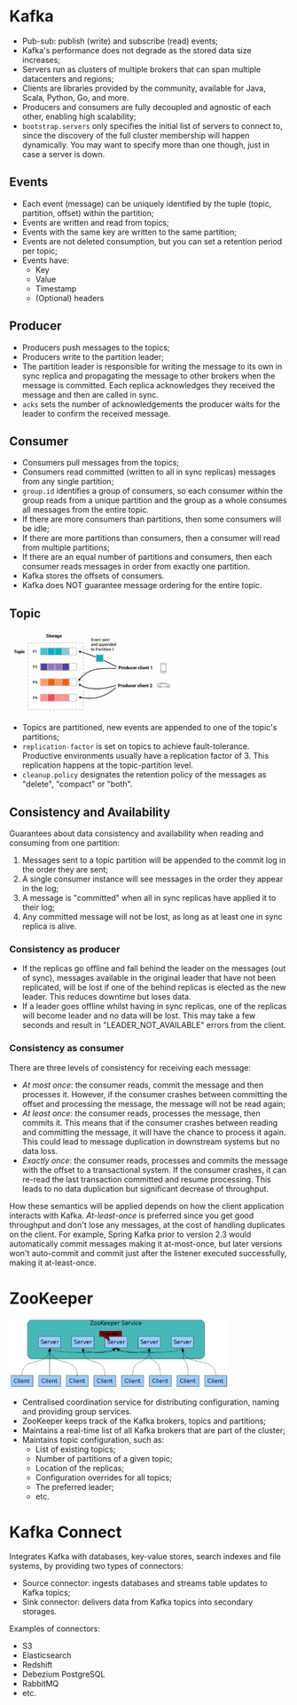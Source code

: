 # Kafka

- Pub-sub: publish (write) and subscribe (read) events;
- Kafka's performance does not degrade as the stored data size increases;
- Servers run as clusters of multiple brokers that can span multiple datacenters and regions;
- Clients are libraries provided by the community, available for Java, Scala, Python, Go, and more.
- Producers and consumers are fully decoupled and agnostic of each other, enabling high scalability;
- `bootstrap.servers` only specifies the initial list of servers to connect to, since the discovery
  of the full cluster membership will happen dynamically. You may want to specify more than one
  though, just in case a server is down.

## Events

- Each event (message) can be uniquely identified by the tuple (topic, partition, offset) within the
  partition;
- Events are written and read from topics;
- Events with the same key are written to the same partition;
- Events are not deleted consumption, but you can set a retention period per topic;
- Events have:
    - Key
    - Value
    - Timestamp
    - (Optional) headers

## Producer

- Producers push messages to the topics;
- Producers write to the partition leader;
- The partition leader is responsible for writing the message to its own in sync replica and
  propagating the message to other brokers when the message is committed. Each replica acknowledges
  they received the message and then are called in sync.
- `acks` sets the number of acknowledgements the producer waits for the leader to confirm the
  received message.

## Consumer

- Consumers pull messages from the topics;
- Consumers read committed (written to all in sync replicas) messages from any single partition;
- `group.id` identifies a group of consumers, so each consumer within the group reads from a unique
  partition and the group as a whole consumes all messages from the entire topic.
- If there are more consumers than partitions, then some consumers will be idle;
- If there are more partitions than consumers, then a consumer will read from multiple partitions;
- If there are an equal number of partitions and consumers, then each consumer reads messages in
  order from exactly one partition.
- Kafka stores the offsets of consumers.
- Kafka does NOT guarantee message ordering for the entire topic.

## Topic

![](.images/topic_partition.png)

- Topics are partitioned, new events are appended to one of the topic's partitions;
- `replication-factor` is set on topics to achieve fault-tolerance. Productive environments usually
  have a replication factor of 3. This replication happens at the topic-partition level.
- `cleanup.policy` designates the retention policy of the messages as "delete", "compact" or "both".

## Consistency and Availability

Guarantees about data consistency and availability when reading and consuming from one partition:

1. Messages sent to a topic partition will be appended to the commit log in the order they are sent;
2. A single consumer instance will see messages in the order they appear in the log;
3. A message is "committed" when all in sync replicas have applied it to their log;
4. Any committed message will not be lost, as long as at least one in sync replica is alive.

### Consistency as producer

- If the replicas go offline and fall behind the leader on the messages (out of sync), messages
  available in the original leader that have not been replicated, will be lost if one of the behind
  replicas is elected as the new leader. This reduces downtime but loses data.
- If a leader goes offline whilst having in sync replicas, one of the replicas will become leader
  and no data will be lost. This may take a few seconds and result in "LEADER_NOT_AVAILABLE" errors
  from the client.

### Consistency as consumer

There are three levels of consistency for receiving each message:

- *At most once*: the consumer reads, commit the message and then processes it. However, if the
  consumer crashes between committing the offset and processing the message, the message will not be
  read again;
- *At least once*: the consumer reads, processes the message, then commits it. This means that if
  the consumer crashes between reading and committing the message, it will have the chance to
  process it again. This could lead to message duplication in downstream systems but no data loss.
- *Exactly once*: the consumer reads, processes and commits the message with the offset to a
  transactional system. If the consumer crashes, it can re-read the last transaction committed and
  resume processing. This leads to no data duplication but significant decrease of throughput.

How these semantics will be applied depends on how the client application interacts with Kafka.
*At-least-once* is preferred since you get good throughput and don't lose any messages, at the cost
of handling duplicates on the client. For example, Spring Kafka prior to version 2.3 would
automatically commit messages making it at-most-once, but later versions won't auto-commit and
commit just after the listener executed successfully, making it at-least-once.

# ZooKeeper

![](.images/zookeeper.png)

- Centralised coordination service for distributing configuration, naming and providing group
  services.
- ZooKeeper keeps track of the Kafka brokers, topics and partitions;
- Maintains a real-time list of all Kafka brokers that are part of the cluster;
- Maintains topic configuration, such as:
    - List of existing topics;
    - Number of partitions of a given topic;
    - Location of the replicas;
    - Configuration overrides for all topics;
    - The preferred leader;
    - etc.

# Kafka Connect

Integrates Kafka with databases, key-value stores, search indexes and file systems, by providing two
types of connectors:

- Source connector: ingests databases and streams table updates to Kafka topics;
- Sink connector: delivers data from Kafka topics into secondary storages.

Examples of connectors:

- S3
- Elasticsearch
- Redshift
- Debezium PostgreSQL
- RabbitMQ
- etc.
